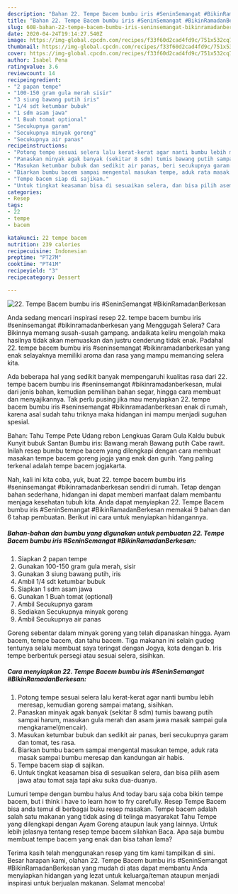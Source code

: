 ```yaml
---
description: "Bahan 22. Tempe Bacem bumbu iris #SeninSemangat #BikinRamadanBerkesan | Resep Membuat 22. Tempe Bacem bumbu iris #SeninSemangat #BikinRamadanBerkesan Yang Enak Dan Mudah"
title: "Bahan 22. Tempe Bacem bumbu iris #SeninSemangat #BikinRamadanBerkesan | Resep Membuat 22. Tempe Bacem bumbu iris #SeninSemangat #BikinRamadanBerkesan Yang Enak Dan Mudah"
slug: 608-bahan-22-tempe-bacem-bumbu-iris-seninsemangat-bikinramadanberkesan-resep-membuat-22-tempe-bacem-bumbu-iris-seninsemangat-bikinramadanberkesan-yang-enak-dan-mudah
date: 2020-04-24T19:14:27.540Z
image: https://img-global.cpcdn.com/recipes/f33f60d2cad4fd9c/751x532cq70/22-tempe-bacem-bumbu-iris-seninsemangat-bikinramadanberkesan-foto-resep-utama.jpg
thumbnail: https://img-global.cpcdn.com/recipes/f33f60d2cad4fd9c/751x532cq70/22-tempe-bacem-bumbu-iris-seninsemangat-bikinramadanberkesan-foto-resep-utama.jpg
cover: https://img-global.cpcdn.com/recipes/f33f60d2cad4fd9c/751x532cq70/22-tempe-bacem-bumbu-iris-seninsemangat-bikinramadanberkesan-foto-resep-utama.jpg
author: Isabel Pena
ratingvalue: 3.6
reviewcount: 14
recipeingredient:
- "2 papan tempe"
- "100-150 gram gula merah sisir"
- "3 siung bawang putih iris"
- "1/4 sdt ketumbar bubuk"
- "1 sdm asam jawa"
- "1 Buah tomat optional"
- "Secukupnya garam"
- "Secukupnya minyak goreng"
- "Secukupnya air panas"
recipeinstructions:
- "Potong tempe sesuai selera lalu kerat-kerat agar nanti bumbu lebih meresap, kemudian goreng sampai matang, sisihkan."
- "Panaskan minyak agak banyak (sekitar 8 sdm) tumis bawang putih sampai harum, masukan gula merah dan asam jawa masak sampai gula mengkaramel(mencair)."
- "Masukan ketumbar bubuk dan sedikit air panas, beri secukupnya garam dan tomat, tes rasa."
- "Biarkan bumbu bacem sampai mengental masukan tempe, aduk rata masak sampai bumbu meresap dan kandungan air habis."
- "Tempe bacem siap di sajikan."
- "Untuk tingkat keasaman bisa di sesuaikan selera, dan bisa pilih asem jawa atau tomat saja tapi aku suka dua-duanya."
categories:
- Resep
tags:
- 22
- tempe
- bacem

katakunci: 22 tempe bacem 
nutrition: 239 calories
recipecuisine: Indonesian
preptime: "PT27M"
cooktime: "PT41M"
recipeyield: "3"
recipecategory: Dessert

---
```



![22. Tempe Bacem bumbu iris #SeninSemangat #BikinRamadanBerkesan](https://img-global.cpcdn.com/recipes/f33f60d2cad4fd9c/751x532cq70/22-tempe-bacem-bumbu-iris-seninsemangat-bikinramadanberkesan-foto-resep-utama.jpg)

Anda sedang mencari inspirasi resep 22. tempe bacem bumbu iris #seninsemangat #bikinramadanberkesan yang Menggugah Selera? Cara Bikinnya memang susah-susah gampang. andaikata keliru mengolah maka hasilnya tidak akan memuaskan dan justru cenderung tidak enak. Padahal 22. tempe bacem bumbu iris #seninsemangat #bikinramadanberkesan yang enak selayaknya memiliki aroma dan rasa yang mampu memancing selera kita.

Ada beberapa hal yang sedikit banyak mempengaruhi kualitas rasa dari 22. tempe bacem bumbu iris #seninsemangat #bikinramadanberkesan, mulai dari jenis bahan, kemudian pemilihan bahan segar, hingga cara membuat dan menyajikannya. Tak perlu pusing jika mau menyiapkan 22. tempe bacem bumbu iris #seninsemangat #bikinramadanberkesan enak di rumah, karena asal sudah tahu triknya maka hidangan ini mampu menjadi suguhan spesial.

Bahan: Tahu Tempe Pete Udang rebon Lengkuas Garam Gula Kaldu bubuk Kunyit bubuk Santan Bumbu iris: Bawang merah Bawang putih Cabe rawit. Inilah resep bumbu tempe bacem yang dilengkapi dengan cara membuat masakan tempe bacem goreng jogja yang enak dan gurih. Yang paling terkenal adalah tempe bacem jogjakarta.


Nah, kali ini kita coba, yuk, buat 22. tempe bacem bumbu iris #seninsemangat #bikinramadanberkesan sendiri di rumah. Tetap dengan bahan sederhana, hidangan ini dapat memberi manfaat dalam membantu menjaga kesehatan tubuh kita. Anda dapat menyiapkan 22. Tempe Bacem bumbu iris #SeninSemangat #BikinRamadanBerkesan memakai 9 bahan dan 6 tahap pembuatan. Berikut ini cara untuk menyiapkan hidangannya.

<!--inarticleads1-->

##### Bahan-bahan dan bumbu yang digunakan untuk pembuatan 22. Tempe Bacem bumbu iris #SeninSemangat #BikinRamadanBerkesan:

1. Siapkan 2 papan tempe
1. Gunakan 100-150 gram gula merah, sisir
1. Gunakan 3 siung bawang putih, iris
1. Ambil 1/4 sdt ketumbar bubuk
1. Siapkan 1 sdm asam jawa
1. Gunakan 1 Buah tomat (optional)
1. Ambil Secukupnya garam
1. Sediakan Secukupnya minyak goreng
1. Ambil Secukupnya air panas


Goreng sebentar dalam minyak goreng yang telah dipanaskan hingga. Ayam bacem, tempe bacem, dan tahu bacem. Tiga makanan ini selain gudeg tentunya selalu membuat saya teringat dengan Jogya, kota dengan b. Iris tempe berbentuk persegi atau sesuai selera, sisihkan. 

<!--inarticleads2-->

##### Cara menyiapkan 22. Tempe Bacem bumbu iris #SeninSemangat #BikinRamadanBerkesan:

1. Potong tempe sesuai selera lalu kerat-kerat agar nanti bumbu lebih meresap, kemudian goreng sampai matang, sisihkan.
1. Panaskan minyak agak banyak (sekitar 8 sdm) tumis bawang putih sampai harum, masukan gula merah dan asam jawa masak sampai gula mengkaramel(mencair).
1. Masukan ketumbar bubuk dan sedikit air panas, beri secukupnya garam dan tomat, tes rasa.
1. Biarkan bumbu bacem sampai mengental masukan tempe, aduk rata masak sampai bumbu meresap dan kandungan air habis.
1. Tempe bacem siap di sajikan.
1. Untuk tingkat keasaman bisa di sesuaikan selera, dan bisa pilih asem jawa atau tomat saja tapi aku suka dua-duanya.


Lumuri tempe dengan bumbu halus And today baru saja coba bikin tempe bacem, but i think i have to learn how to fry carefully. Resep Tempe Bacem bisa anda temui di berbagai buku resep masakan. Tempe bacem adalah salah satu makanan yang tidak asing di telinga masyarakat Tahu Tempe yang dilengkapi dengan Ayam Goreng ataupun lauk yang lainnya. Untuk lebih jelasnya tentang resep tempe bacem silahkan Baca. Apa saja bumbu membuat tempe bacem yang enak dan bisa tahan lama? 

Terima kasih telah menggunakan resep yang tim kami tampilkan di sini. Besar harapan kami, olahan 22. Tempe Bacem bumbu iris #SeninSemangat #BikinRamadanBerkesan yang mudah di atas dapat membantu Anda menyiapkan hidangan yang lezat untuk keluarga/teman ataupun menjadi inspirasi untuk berjualan makanan. Selamat mencoba!
